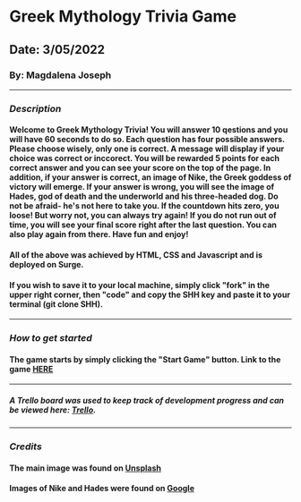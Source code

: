 # Greek Mythology Trivia Game

## Date: 3/05/2022

### By: Magdalena Joseph

***

### ***Description***
#### Welcome to Greek Mythology Trivia! You will answer 10 qestions and you will have 60 seconds to do so. Each question has four possible answers. Please choose wisely, only one is correct. A message will display if your choice was correct or inccorect. You will be rewarded 5 points for each correct answer and you can see your score on the top of the page. In addition, if your answer is correct, an image of Nike, the Greek goddess of victory will emerge. If your answer is wrong, you will see the image of Hades, god of death and the underworld and his three-headed dog. Do not be afraid- he's not here to take you. If the countdown hits zero, you loose! But worry not, you can always try again! If you do not run out of time, you will see your final score right after the last question. You can also play again from there. Have fun and enjoy!
#### All of the above was achieved by HTML, CSS and Javascript and is deployed on Surge.
#### If you wish to save it to your local machine, simply click "fork" in the upper right corner, then "code" and copy the SHH key and paste it to your terminal (git clone SHH).
***
### ***How to get started***
#### The game starts by simply clicking the "Start Game" button. Link to the game [HERE](roasted-rabbit.surge.sh)
***
##### A Trello board was used to keep track of development progress and can be viewed here: [Trello](https://trello.com/b/8joagGiJ/trivia-project).
***
### ***Credits***
#### The main image was found on [Unsplash](https://usnplash.com)
#### Images of Nike and Hades were found on [Google](https://google.com)

